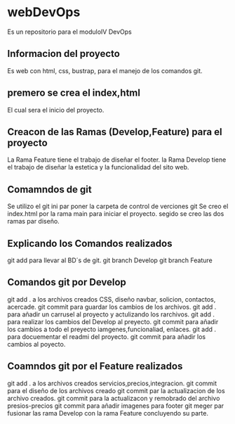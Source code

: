 # webDevOps
Es un repositorio para el moduloIV DevOps 
## Informacion del proyecto
Es web con html, css, bustrap, para el manejo de los comandos git.
## premero se crea el index,html
El  cual  sera el inicio del proyecto.
## Creacon  de  las Ramas (Develop,Feature) para el proyecto
La Rama Feature tiene el trabajo de diseñar el footer.
la Rama Develop tiene el trabajo  de diseñar la estetica y la funcionalidad del sito web.
## Comamndos de git 
Se utilizo el git ini par poner la carpeta de control de verciones git
Se creo el index.html por la rama main para iniciar el proyecto. 
segido se creo las dos ramas par diseño.
## Explicando los Comandos realizados
git add para llevar al BD´s de git.
git branch Develop
git branch Feature
## Comandos git por Develop
git add . a los archivos creados CSS, diseño navbar, solicion, contactos, acercade.
git commit para guardar los cambios de los archivos.
git add . para añadir un carrusel  al proyecto y actulizando los rarchivos.
git add . para realizar los cambios del Develop al preyecto.
git commit para añadir los cambios a todo el preyecto iamgenes,funcionaliad, enlaces.
git add . para docuementar el readmi del proyecto.
git commit para añadir los cambios al poyecto. 
## Coamndos git por el Feature realizados
git add . a los archivos creados servicios,precios,integracion.
git commit para el diseño de los archivos creado 
git commit par la actualizacion de los archivo creados.
git commit para  la actualizacon y remobrado del archivo presios-precios
git commit para añadir imagenes para footer
git meger par fusionar las rama Develop con  la rama Feature concluyendo su parte.




